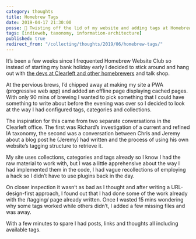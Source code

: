 ```yaml
---
category: thoughts
title: Homebrew Tags
date: 2019-04-17 21:30:00
posse: 🤔 Twisting off the lid of my website and adding tags at Homebrew Website Club
tags: [indieweb, taxonomy, information-architecture]
published: true
redirect_from: "/collecting/thoughts/2019/06/homebrew-tags/"
---
```


It’s been a few weeks since I frequented Homebrew Website Club so instead of starting my bank holiday early I decided to stick around and hang out with [the devs at Clearleft and other homebrewers](https://adactio.com/notes/15074) and talk shop.

At the pervious brews, I’d chipped away at making my site a PWA (progressive web app) and added an offline page displaying cached pages. With only 90 mins of brewing I wanted to pick something that I could have something to write about before the evening was over so I decided to look at the way I had configured tags, categories and collections.

The inspiration for this came from two separate conversations in the Clearleft office. The first was Richard’s investigation of a current and refined IA taxonomy, the second was a conversation between Chris and Jeremy about a blog post he (Jeremy) had written and the process of using his own website’s tagging structure to retrieve it.

My site uses collections, categories and tags already so I know I had the raw material to work with, but I was a little apprehensive about the way I had implemented them in the code, I had vague recollections of employing a hack so I didn’t have to use plugins back in the day.

On closer inspection it wasn’t as bad as I thought and after writing a URL-design-first approach, I found out that I had done some of the work already with the /tagging/ page already written. Once I wasted 15 mins wondering why some tags worked while others didn’t, I added a few missing files and was away.

With a few minutes to spare I had posts, links and thoughts all including available tags.
